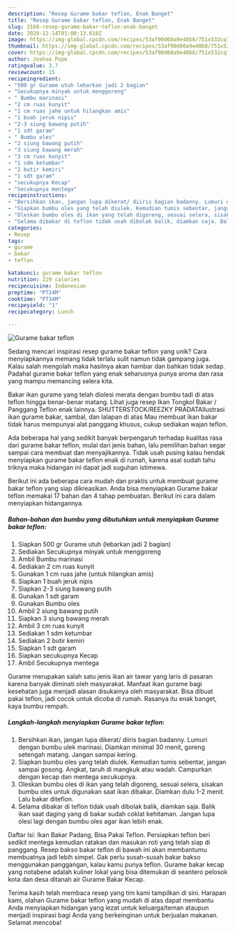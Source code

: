 ```yaml
---
description: "Resep Gurame bakar teflon, Enak Banget"
title: "Resep Gurame bakar teflon, Enak Banget"
slug: 3160-resep-gurame-bakar-teflon-enak-banget
date: 2020-12-14T01:00:13.618Z
image: https://img-global.cpcdn.com/recipes/53af90d60a9e48b8/751x532cq70/gurame-bakar-teflon-foto-resep-utama.jpg
thumbnail: https://img-global.cpcdn.com/recipes/53af90d60a9e48b8/751x532cq70/gurame-bakar-teflon-foto-resep-utama.jpg
cover: https://img-global.cpcdn.com/recipes/53af90d60a9e48b8/751x532cq70/gurame-bakar-teflon-foto-resep-utama.jpg
author: Joshua Pope
ratingvalue: 3.7
reviewcount: 15
recipeingredient:
- "500 gr Gurame utuh lebarkan jadi 2 bagian"
- "Secukupnya minyak untuk menggoreng"
- " Bumbu marinasi"
- "2 cm ruas kunyit"
- "1 cm ruas jahe untuk hilangkan amis"
- "1 buah jeruk nipis"
- "2-3 siung bawang putih"
- "1 sdt garam"
- " Bumbu oles"
- "2 siung bawang putih"
- "3 siung bawang merah"
- "3 cm ruas kunyit"
- "1 sdm ketumbar"
- "2 butir kemiri"
- "1 sdt garam"
- "secukupnya Kecap"
- "Secukupnya mentega"
recipeinstructions:
- "Bersihkan ikan, jangan lupa dikerat/ diiris bagian badanny. Lumuri dengan bumbu ulek marinasi. Diamkan minimal 30 menit, goreng setengah matang. Jangan sampai kering."
- "Siapkan bumbu oles yang telah diulek. Kemudian tumis sebentar, jangan sampai gosong. Angkat, taruh di mangkuk atau wadah. Campurkan dengan kecap dan mentega secukupnya."
- "Oleskan bumbu oles di ikan yang telah digoreng, sesuai selera, sisakan bumbu oles untuk digunakan saat ikan dibakar. Diamkan dulu 1-2 menit. Lalu bakar diteflon."
- "Selama dibakar di teflon tidak usah dibolak balik, diamkan saja. Balik ikan saat daging yang di bakar sudah coklat kehitaman. Jangan lupa olesi lagi dengan bumbu oles agar ikan lebih enak."
categories:
- Resep
tags:
- gurame
- bakar
- teflon

katakunci: gurame bakar teflon 
nutrition: 229 calories
recipecuisine: Indonesian
preptime: "PT24M"
cooktime: "PT34M"
recipeyield: "1"
recipecategory: Lunch

---
```



![Gurame bakar teflon](https://img-global.cpcdn.com/recipes/53af90d60a9e48b8/751x532cq70/gurame-bakar-teflon-foto-resep-utama.jpg)

Sedang mencari inspirasi resep gurame bakar teflon yang unik? Cara menyiapkannya memang tidak terlalu sulit namun tidak gampang juga. Kalau salah mengolah maka hasilnya akan hambar dan bahkan tidak sedap. Padahal gurame bakar teflon yang enak seharusnya punya aroma dan rasa yang mampu memancing selera kita.

Bakar ikan gurame yang telah diolesi merata dengan bumbu tadi di atas teflon hingga benar-benar matang. Lihat juga resep Ikan Tongkol Bakar / Panggang Teflon enak lainnya. SHUTTERSTOCK/REEZKY PRADATAIlustrasi ikan gurame bakar, sambal, dan lalapan di atas Mau membuat ikan bakar tidak harus mempunyai alat panggang khusus, cukup sediakan wajan teflon.

Ada beberapa hal yang sedikit banyak berpengaruh terhadap kualitas rasa dari gurame bakar teflon, mulai dari jenis bahan, lalu pemilihan bahan segar sampai cara membuat dan menyajikannya. Tidak usah pusing kalau hendak menyiapkan gurame bakar teflon enak di rumah, karena asal sudah tahu triknya maka hidangan ini dapat jadi suguhan istimewa.


Berikut ini ada beberapa cara mudah dan praktis untuk membuat gurame bakar teflon yang siap dikreasikan. Anda bisa menyiapkan Gurame bakar teflon memakai 17 bahan dan 4 tahap pembuatan. Berikut ini cara dalam menyiapkan hidangannya.

<!--inarticleads1-->

##### Bahan-bahan dan bumbu yang dibutuhkan untuk menyiapkan Gurame bakar teflon:

1. Siapkan 500 gr Gurame utuh (lebarkan jadi 2 bagian)
1. Sediakan Secukupnya minyak untuk menggoreng
1. Ambil  Bumbu marinasi
1. Sediakan 2 cm ruas kunyit
1. Gunakan 1 cm ruas jahe (untuk hilangkan amis)
1. Siapkan 1 buah jeruk nipis
1. Siapkan 2-3 siung bawang putih
1. Gunakan 1 sdt garam
1. Gunakan  Bumbu oles
1. Ambil 2 siung bawang putih
1. Siapkan 3 siung bawang merah
1. Ambil 3 cm ruas kunyit
1. Sediakan 1 sdm ketumbar
1. Sediakan 2 butir kemiri
1. Siapkan 1 sdt garam
1. Siapkan secukupnya Kecap
1. Ambil Secukupnya mentega


Gurame merupakan salah satu jenis ikan air tawar yang laris di pasaran karena banyak diminati oleh masyarakat. Manfaat ikan gurame bagi kesehatan juga menjadi alasan disukainya oleh masyarakat. Bisa dibuat pakai teflon, jadi cocok untuk dicoba di rumah. Rasanya itu enak banget, kaya bumbu rempah. 

<!--inarticleads2-->

##### Langkah-langkah menyiapkan Gurame bakar teflon:

1. Bersihkan ikan, jangan lupa dikerat/ diiris bagian badanny. Lumuri dengan bumbu ulek marinasi. Diamkan minimal 30 menit, goreng setengah matang. Jangan sampai kering.
1. Siapkan bumbu oles yang telah diulek. Kemudian tumis sebentar, jangan sampai gosong. Angkat, taruh di mangkuk atau wadah. Campurkan dengan kecap dan mentega secukupnya.
1. Oleskan bumbu oles di ikan yang telah digoreng, sesuai selera, sisakan bumbu oles untuk digunakan saat ikan dibakar. Diamkan dulu 1-2 menit. Lalu bakar diteflon.
1. Selama dibakar di teflon tidak usah dibolak balik, diamkan saja. Balik ikan saat daging yang di bakar sudah coklat kehitaman. Jangan lupa olesi lagi dengan bumbu oles agar ikan lebih enak.


Daftar Isi: Ikan Bakar Padang, Bisa Pakai Teflon. Persiapkan teflon beri sedikit mentega kemudian ratakan dan masukan roti yang telah siap di panggang. Resep bakso bakar teflon di bawah ini akan membantumu membuatnya jadi lebih simpel. Gak perlu susah-susah bakar bakso menggunakan panggangan, kalau kamu punya teflon. Gurame bakar kecap yang notabene adalah kuliner lokal yang bisa ditemukan di seantero pelosok kota dan desa ditanah air Gurame Bakar Kecap. 

Terima kasih telah membaca resep yang tim kami tampilkan di sini. Harapan kami, olahan Gurame bakar teflon yang mudah di atas dapat membantu Anda menyiapkan hidangan yang lezat untuk keluarga/teman ataupun menjadi inspirasi bagi Anda yang berkeinginan untuk berjualan makanan. Selamat mencoba!

